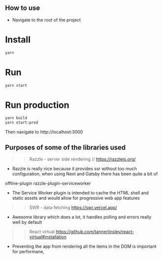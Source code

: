 ## How to use

- Navigate to the root of the project

# Install

```bash
yarn
```

# Run

```bash
yarn start
```

# Run production

```bash
yarn build
yarn start:prod
```

Then navigate to http://localhost:3000

## Purposes of some of the libraries used

> > Razzle - server side rendering // https://razzlejs.org/

- Razzle is really nice because it provides ssr without too much configuration, when using Next and Gatsby there has been quite a bit of

offline-plugin
razzle-plugin-serviceworker

- The Service Worker plugin is intended to cache the HTML shell and static assets and would allow for progressive web app features

> > SWR - data fetching https://swr.vercel.app/

- Awesome library which does a lot, it handles polling and errors really well by default

> > React virtual https://github.com/tannerlinsley/react-virtual#installation

- Preventing the app from rendering all the items in the DOM is important for performane,
